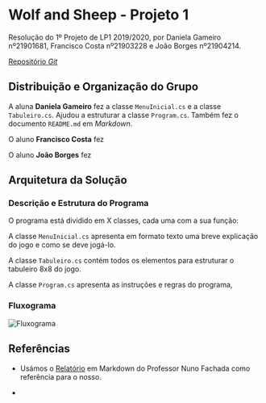 # Wolf and Sheep - Projeto 1

Resolução do 1º Projeto de LP1 2019/2020, por Daniela Gameiro nº21901681,
Francisco Costa nº21903228 e João Borges nº21904214.

[Repositório *Git*](https://github.com/DanielaGameiro/lp1_2019_p1.git)

## Distribuição e Organização do Grupo

A aluna **Daniela Gameiro** fez a classe `MenuInicial.cs` e a
classe `Tabuleiro.cs`. Ajudou a estruturar a classe `Program.cs`.
Também fez o documento `README.md` em *Markdown*.

O aluno **Francisco Costa** fez

O aluno **João Borges** fez

## Arquitetura da Solução

### Descrição e Estrutura do Programa

O programa está dividido em X classes, cada uma com a sua função:

A classe `MenuInicial.cs` apresenta em formato texto uma breve explicação do
jogo e como se deve jogá-lo.

A classe `Tabuleiro.cs` contém todos os elementos para estruturar o tabuleiro
8x8 do jogo.

A classe `Program.cs` apresenta as instruções e regras do programa,

### Fluxograma

![Fluxograma](Fluxograma.png)

## Referências

* Usámos o [Relatório](https://github.com/VideojogosLusofona/lp1_2018_p2_solucao.git)
em Markdown do Professor Nuno Fachada como referência para o nosso.

* 
